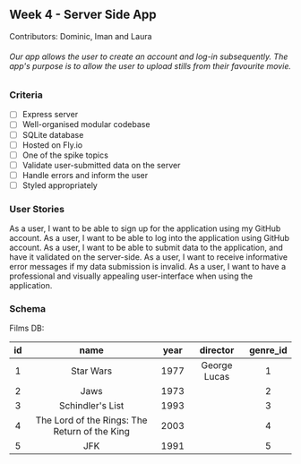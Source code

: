 ## Week 4 - Server Side App

Contributors: Dominic, Iman and Laura

###### Our app allows the user to create an account and log-in subsequently. The app's purpose is to allow the user to upload stills from their favourite movie. 

### Criteria

- [ ] Express server
- [ ] Well-organised modular codebase
- [ ] SQLite database
- [ ] Hosted on Fly.io
- [ ] One of the spike topics
- [ ] Validate user-submitted data on the server
- [ ] Handle errors and inform the user
- [ ] Styled appropriately

### User Stories
As a user, I want to be able to sign up for the application using my GitHub account.
As a user, I want to be able to log into the application using GitHub account.
As a user, I want to be able to submit data to the application, and have it validated on the server-side.
As a user, I want to receive informative error messages if my data submission is invalid.
As a user, I want to have a professional and visually appealing user-interface when using the application.

### Schema

Films DB:

| id | name                                         | year          | director    | genre_id  |
|:--:|:----------------------------------------:    |:-------------:|:-----------:|:---------:|                                                                     
| 1  | Star Wars                                    | 1977          | George Lucas| 1         |
| 2  | Jaws                                         | 1973          |             | 2         |
| 3  | Schindler's List                             | 1993          |             | 3         |                             
| 4  | The Lord of the Rings: The Return of the King| 2003          |             | 4         |                   
| 5  | JFK                                          | 1991          |             | 5         |
  


